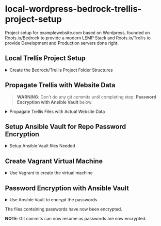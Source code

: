 # local-wordpress-bedrock-trellis-project-setup

Project setup for examplewebsite.com based on Wordpress, founded on Roots.io/Bedrock to provide a modern LEMP Stack and Roots.io/Trellis to provide Development and Production servers done right.

## Local Trellis Project Setup

<details>
<summary>Create the Bedrock/Trellis Project Folder Structures</summary>

Trellis relies on a few other software tools. Make sure all dependencies have been installed before moving on:

+ [Virtualbox](https://www.virtualbox.org/wiki/Downloads)
+ [Vagrant](https://www.vagrantup.com/downloads.html)
+ *Recommended* [trellis-cli](https://github.com/roots/trellis-cli)

0. Create the examplewebsite.com project directory and `cd` into it:
```
mkdir examplewebsite.com && cd examplewebsite.com
```

1. Create a Git Repo and flavor to taste:
```
git init
touch README.md
git commit -m "Hello examplewebsite.com"
```

2. Install Trellis:
```
cd examplewebsite.com
```

```
git clone --depth=1 git@github.com:roots/trellis.git && rm -rf trellis/.git
```

3. Install Bedrock:
```
cd examplewebsite.com
```

```
composer create-project roots/bedrock bedrock
```

the folder structure for a Trellis project will look like this:

```
examplewebsite.com/ # → Root folder for the project
├── bedrock/        # → A Bedrock-based WordPress site
│   └── web/        # → You web root directory
│       ├── app/    # → WordPress content directory (themes, plugins, etc.)
│       └── wp/     # → WordPress core (don't touch!)
└── trellis/        # → Your clone of this repository
├── README.md       # → This README file
```

For further details, read Trellis [docs/installation](https://roots.io/docs/trellis/master/installation/#create-a-project)

</details>

## Propagate Trellis with Website Data

> **WARNING**: Don't do any git commits until completing step: **Password Encryption with Ansible Vault** below.

<details>
<summary>Propagate Trellis Files with Actual Website Data</summary>

Edit these files with real website data and plaintext passwords as needed:

+ trellis/group_vars/all/users.yml
+ trellis/group_vars/all/vault.yml
+ trellis/group_vars/development/vault.yml
+ trellis/group_vars/development/wordpress_sites.yml
+ trellis/group_vars/production/vault.yml
+ trellis/group_vars/production/wordpress_sites.yml
+ trellis/group_vars/staging/vault.yml
+ trellis/group_vars/staging/wordpress_sites.yml

If your primary git repo branch is called `main` not `master`:

+ trellis/roles/deploy/defaults/main.yml
  change this:
  ```
  project_version: "{{ branch is defined | ternary(branch, project.branch) | default('master') }}"
  ```
  to this:
  ```
  project_version: "{{ branch is defined | ternary(branch, project.branch) | default('main') }}"
  ```

If on MacOS 10.14~ to 10.15~, open `trellis/vagrant.default.yml` and change `vagrant_mount_type: 'nfs'` to `vagrant_mount_type: 'virtualbox'` to avoid many nfs errors.

</details>

## Setup Ansible Vault for Repo Password Encryption

<details>
<summary>Setup Ansible Vault files Needed</summary>

+ Create `trellis/.vault_pass` (is already ignored in `trellis/.gitignore`) and add a random string that Ansible will use to encrypt the passwords.
+ Edit `trellis/ansible.cfg` and add at the bottom of the `[defaults]` section: 
`vault_password_file = .vault_pass`.

</details>

## Create Vagrant Virtual Machine

<details>
<summary>Use Vagrant to create the virtual machine</summary>

> **NOTE**: This step takes a while to complete (10-15min).

```
cd trellis
```

Run:
```
vagrant up
```

If things don't go correctly, just run the following to take down the vagrant VM:
```
vagrant halt
```

If you make changes and want to start/restart the VM run:
```
vagrant up --provision
```

### Troubleshoot `vagrant up`

#### Message regarding `vagrant up` must be re-run now that plugins are installed

Common if run for the first time. Re-run `vagrant up`.

#### Errors regarding "Administrator privileges" or NFS error timeouts

Common on Mac systems. Read these:

+ [Vagrant Up and annoying NFS password asking](https://askubuntu.com/questions/412525/vagrant-up-and-annoying-nfs-password-asking)
+ [and its valid solution here](https://askubuntu.com/questions/412525/vagrant-up-and-annoying-nfs-password-asking#comment1519152_519841).

#### Message: The nfsd service does not appear to be running.

accompanying message: mount.nfs: Connection timed out
accompanying message: /etc/exports: Operation not permitted

Common on Mac systems.

check to see if /etc/exports exists:
```
ls /etc/ | grep exports
```

If doesn't exist, create with:
```
sudo touch /etc/exports
```

Check the status of nfsd:
```
nfsd status
```

If not running, usually it is because /etc/exports didn't exist and launchd didn't start it at startup. enable and start with: 
```
sudo nfsd enable
sudo nfsd start
```

Re-run vagrant:
```
vagrant up
```

</details>

## Password Encryption with Ansible Vault

<details>
<summary>Use Ansible Vault to encrypt the passwords</summary>

The files containing passwords can now been encrypted:

```
cd trellis
```

Run:
```
ansible-vault encrypt \
group_vars/all/vault.yml \
group_vars/development/vault.yml \
group_vars/production/vault.yml \
group_vars/staging/vault.yml
```

</details>

The files containing passwords have now been encrypted.

**NOTE**: Git commits can now resume as passwords are now encrypted.
